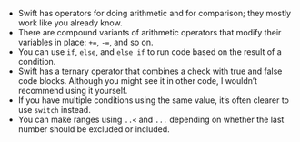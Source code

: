- Swift has operators for doing arithmetic and for comparison; they mostly work like you already know.
- There are compound variants of arithmetic operators that modify their variables in place: `+=`, `-=`, and so on.
- You can use `if`, `else`, and `else if` to run code based on the result of a condition.
- Swift has a ternary operator that combines a check with true and false code blocks. Although you might see it in other code, I wouldn’t recommend using it yourself.
- If you have multiple conditions using the same value, it’s often clearer to use `switch` instead.
- You can make ranges using `..<` and `...` depending on whether the last number should be excluded or included.